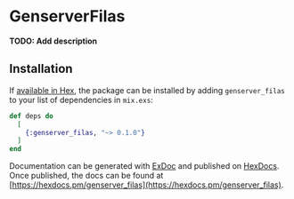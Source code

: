 # GenserverFilas

**TODO: Add description**

## Installation

If [available in Hex](https://hex.pm/docs/publish), the package can be installed
by adding `genserver_filas` to your list of dependencies in `mix.exs`:

```elixir
def deps do
  [
    {:genserver_filas, "~> 0.1.0"}
  ]
end
```

Documentation can be generated with [ExDoc](https://github.com/elixir-lang/ex_doc)
and published on [HexDocs](https://hexdocs.pm). Once published, the docs can
be found at [https://hexdocs.pm/genserver_filas](https://hexdocs.pm/genserver_filas).

